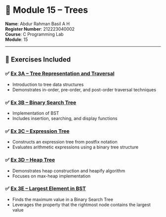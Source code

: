 # 🌳 Module 15 – Trees

**Name**: Abdur Rahman Basil A H  
**Register Number**: 212223040002  
**Course**: C Programming Lab  
**Module**: 15  

---

## 📂 Exercises Included

### ✅ [Ex 3A – Tree Representation and Traversal](./Ex%203A%20Tree%20Representation%20and%20Traversal.md)  
- Introduction to tree data structures  
- Demonstrates in-order, pre-order, and post-order traversal techniques

### ✅ [Ex 3B – Binary Search Tree](./Ex%203B%20Binary%20Search%20Tree.md)  
- Implementation of BST  
- Includes insertion, searching, and display functions

### ✅ [Ex 3C – Expression Tree](./Ex%203C%20Expression%20Tree.md)  
- Constructs an expression tree from postfix notation  
- Evaluates arithmetic expressions using a binary tree structure

### ✅ [Ex 3D – Heap Tree](./Ex%203D%20Heap%20Tree.md)  
- Demonstrates heap construction and heapify algorithm  
- Focuses on max-heap implementation

### ✅ [Ex 3E – Largest Element in BST](./Ex%203E%20Largest%20Element%20in%20BST.md)  
- Finds the maximum value in a Binary Search Tree  
- Leverages the property that the rightmost node contains the largest value

